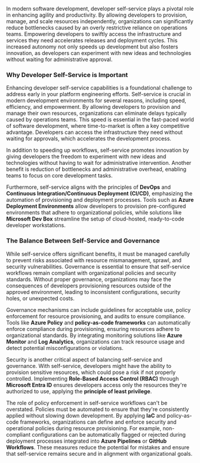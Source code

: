 In modern software development, developer self-service plays a pivotal role in enhancing agility and productivity. By allowing developers to provision, manage, and scale resources independently, organizations can significantly reduce bottlenecks caused by an overly restrictive reliance on operations teams. Empowering developers to swiftly access the infrastructure and services they need accelerates releases and deployment cycles. This increased autonomy not only speeds up development but also fosters innovation, as developers can experiment with new ideas and technologies without waiting for administrative approval.

### Why Developer Self-Service is Important

Enhancing developer self-service capabilities is a foundational challenge to address early in your platform engineering efforts. Self-service is crucial in modern development environments for several reasons, including speed, efficiency, and empowerment. By allowing developers to provision and manage their own resources, organizations can eliminate delays typically caused by operations teams. This speed is essential in the fast-paced world of software development, where time-to-market is often a key competitive advantage. Developers can access the infrastructure they need without waiting for approvals, which accelerates the development process.

In addition to speeding up workflows, self-service promotes innovation by giving developers the freedom to experiment with new ideas and technologies without having to wait for administrative intervention. Another benefit is reduction of bottlenecks and administrative overhead, enabling teams to focus on core development tasks.

Furthermore, self-service aligns with the principles of **DevOps** and **Continuous Integration/Continuous Deployment (CI/CD)**, emphasizing the automation of provisioning and deployment processes. Tools such as **Azure Deployment Environments** allow developers to provision pre-configured environments that adhere to organizational policies, while solutions like **Microsoft Dev Box** streamline the setup of cloud-hosted, ready-to-code developer workstations.

### The Balance Between Self-Service and Governance

While self-service offers significant benefits, it must be managed carefully to prevent risks associated with resource mismanagement, sprawl, and security vulnerabilities. Governance is essential to ensure that self-service workflows remain compliant with organizational policies and security standards. Without proper governance, organizations may face the consequences of developers provisioning resources outside of the approved environment, leading to inconsistent configurations, security holes, or unexpected costs.

Governance mechanisms can include guidelines for acceptable use, policy enforcement for resource provisioning, and audits to ensure compliance. Tools like **Azure Policy** and **policy-as-code frameworks** can automatically enforce compliance during provisioning, ensuring resources adhere to organizational standards. By integrating monitoring solutions like **Azure Monitor** and **Log Analytics**, organizations can track resource usage and detect potential misconfigurations or violations.

Security is another critical aspect of balancing self-service and governance. With self-service, developers might have the ability to provision sensitive resources, which could pose a risk if not properly controlled. Implementing **Role-Based Access Control (RBAC)** through **Microsoft Entra ID** ensures developers access only the resources they're authorized to use, applying the **principle of least privilege**.

The role of policy enforcement in self-service workflows can't be overstated. Policies must be automated to ensure that they're consistently applied without slowing down development. By applying **IaC** and policy-as-code frameworks, organizations can define and enforce security and operational policies during resource provisioning. For example, non-compliant configurations can be automatically flagged or rejected during deployment processes integrated into **Azure Pipelines** or **GitHub Workflows**. These measures reduce the potential for mistakes and ensure that self-service remains secure and in alignment with organizational goals.
